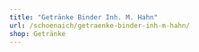 ```yaml
---
title: "Getränke Binder Inh. M. Hahn"
url: /schoenaich/getraenke-binder-inh-m-hahn/
shop: Getränke
---
```

